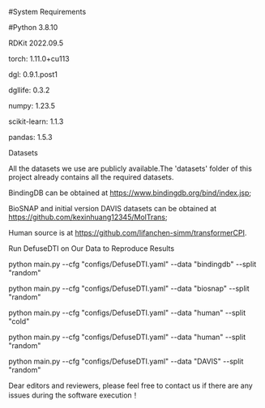 #System Requirements      

#Python 3.8.10            

RDKit 2022.09.5

torch: 1.11.0+cu113

dgl: 0.9.1.post1

dgllife: 0.3.2

numpy: 1.23.5

scikit-learn: 1.1.3

pandas: 1.5.3

Datasets

All the datasets we use are publicly available.The 'datasets' folder of this project already contains all the required datasets.

BindingDB can be obtained at https://www.bindingdb.org/bind/index.jsp;

BioSNAP and initial version DAVIS datasets can be obtained at https://github.com/kexinhuang12345/MolTrans;

Human source is at https://github.com/lifanchen-simm/transformerCPI.

Run DefuseDTI on Our Data to Reproduce Results

python main.py --cfg "configs/DefuseDTI.yaml" --data "bindingdb" --split "random"

python main.py --cfg "configs/DefuseDTI.yaml" --data "biosnap" --split "random"

python main.py --cfg "configs/DefuseDTI.yaml" --data "human" --split "cold"

python main.py --cfg "configs/DefuseDTI.yaml" --data "human" --split "random"

python main.py --cfg "configs/DefuseDTI.yaml" --data "DAVIS" --split "random"


Dear editors and reviewers, please feel free to contact us if there are any issues during the software execution！
 
 
